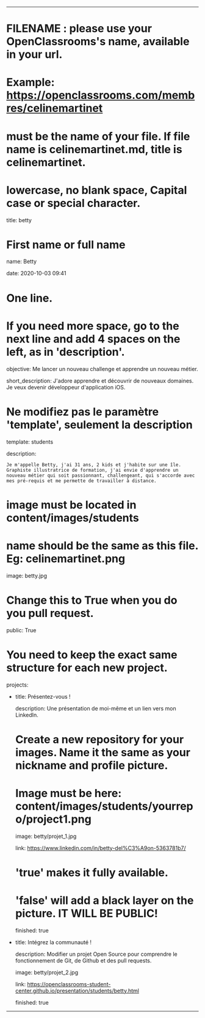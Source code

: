 ---


# FILENAME : please use your OpenClassrooms's name, available in your url.

# Example: https://openclassrooms.com/membres/celinemartinet

# must be the name of your file. If file name is celinemartinet.md, title is celinemartinet.

# lowercase, no blank space, Capital case or special character.

title: betty


# First name or full name

name: Betty

date: 2020-10-03 09:41


# One line.

# If you need more space, go to the next line and add 4 spaces on the left, as in 'description'.

objective: Me lancer un nouveau challenge et apprendre un nouveau métier.

short_description: J'adore apprendre et découvrir de nouveaux domaines. Je veux devenir développeur d'application iOS.


# Ne modifiez pas le paramètre 'template', seulement la description

template: students

description:

    Je m'appelle Betty, j'ai 31 ans, 2 kids et j'habite sur une île. Graphiste illustratrice de formation, j'ai envie d'apprendre un nouveau métier qui soit passionnant, challengeant, qui s'accorde avec mes pré-requis et me permette de travailler à distance.


# image must be located in content/images/students

# name should be the same as this file. Eg: celinemartinet.png

image: betty.jpg


# Change this to True when you do you pull request.

public: True


# You need to keep the exact same structure for each new project.

projects:

  - title: Présentez-vous !

    description: Une présentation de moi-même et un lien vers mon LinkedIn.

    # Create a new repository for your images. Name it the same as your nickname and profile picture.

    # Image must be here: content/images/students/yourrepo/project1.png

    image: betty/projet_1.jpg

    link: https://www.linkedin.com/in/betty-del%C3%A9on-5363781b7/

    # 'true' makes it fully available.

    # 'false' will add a black layer on the picture. IT WILL BE PUBLIC!

    finished: true

  - title: Intégrez la communauté !

    description: Modifier un projet Open Source pour comprendre le fonctionnement de Git, de Github et des pull requests. 

    image: betty/projet_2.jpg

    link: https://openclassrooms-student-center.github.io/presentation/students/betty.html

    finished: true


---